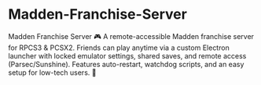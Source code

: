 # Madden-Franchise-Server
Madden Franchise Server 🎮 A remote-accessible Madden franchise server for RPCS3 &amp; PCSX2. Friends can play anytime via a custom Electron launcher with locked emulator settings, shared saves, and remote access (Parsec/Sunshine). Features auto-restart, watchdog scripts, and an easy setup for low-tech users. 🚀
